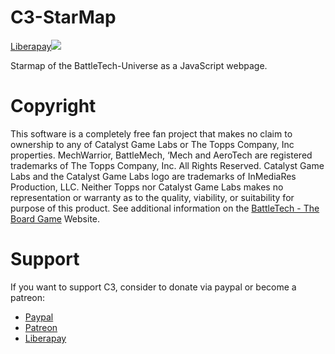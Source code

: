 # C3-StarMap

[Liberapay](https://liberapay.com/WarWolfen/donate "Liberapay")<img src="https://img.shields.io/liberapay/receives/WarWolfen.svg?logo=liberapay">

Starmap of the BattleTech-Universe as a JavaScript webpage.

# Copyright
This software is a completely free fan project that makes no claim to ownership to any of Catalyst Game Labs or The Topps Company, Inc properties. MechWarrior, BattleMech, ‘Mech and AeroTech are registered trademarks of The Topps Company, Inc. All Rights Reserved. Catalyst Game Labs and the Catalyst Game Labs logo are trademarks of InMediaRes Production, LLC. Neither Topps nor Catalyst Game Labs makes no representation or warranty as to the quality, viability, or suitability for purpose of this product.
See additional information on the [BattleTech - The Board Game](https://bg.battletech.com/?page_id=34) Website.

# Support
If you want to support C3, consider to donate via paypal or become a patreon:
* [Paypal](https://www.paypal.com/donate?token=AwC5gorl98THoYU4nCfwClErqsySjRleA5PRrgjHXiQcCSSz5unSHbdSnpHQbJDjqzzZVSO6r7Ngv9Vw "Paypal")
* [Patreon](https://www.patreon.com/ClanWolf "Patreon")
* [Liberapay](https://liberapay.com/WarWolfen/donate "Liberapay")
